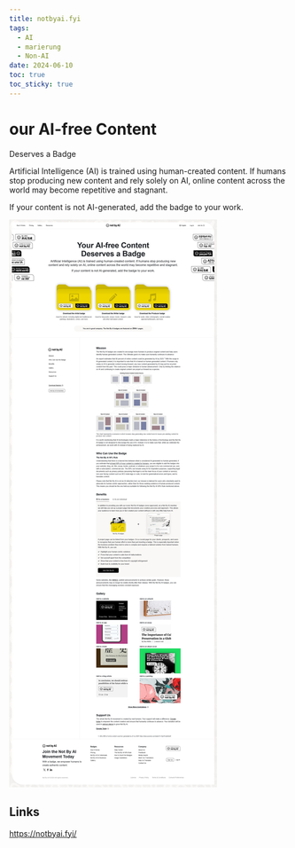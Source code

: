 ```yaml
---
title: notbyai.fyi
tags:
  - AI
  - marierung
  - Non-AI
date: 2024-06-10
toc: true
toc_sticky: true
---
```



# our AI-free Content  
Deserves a Badge

Artificial Intelligence (AI) is trained using human-created content. If humans stop producing new content and rely solely on AI, online content across the world may become repetitive and stagnant.

If your content is not AI-generated, add the badge to your work.

 
![](../_asset/2024-06-10-notbyai.fyi_image_1.jpg)

## Links

https://notbyai.fyi/
